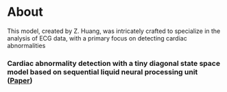 # About
This model, created by Z. Huang, was intricately crafted to specialize in the analysis of ECG data, with a primary focus on detecting cardiac abnormalities

### Cardiac abnormality detection with a tiny diagonal state space model based on sequential liquid neural processing unit ([Paper](https://doi.org/10.1063/5.0191574))
